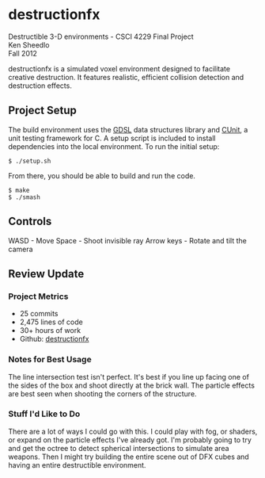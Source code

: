 # destructionfx

Destructible 3-D environments - CSCI 4229 Final Project  
Ken Sheedlo  
Fall 2012

destructionfx is a simulated voxel environment designed to facilitate creative
destruction. It features realistic, efficient collision detection and
destruction effects.

## Project Setup

The build environment uses the [GDSL](http://home.gna.org/gdsl/) data structures
library and [CUnit](http://cunit.sourceforge.net/), a unit testing framework for
C. A setup script is included to install dependencies into the local
environment. To run the initial setup:

    $ ./setup.sh

From there, you should be able to build and run the code.

    $ make
    $ ./smash

## Controls

WASD - Move
Space - Shoot invisible ray
Arrow keys - Rotate and tilt the camera

## Review Update

### Project Metrics

- 25 commits
- 2,475 lines of code
- 30+ hours of work
- Github: [destructionfx](https://github.com/ksheedlo/destructionfx)

### Notes for Best Usage

The line intersection test isn't perfect. It's best if you line up facing one of
the sides of the box and shoot directly at the brick wall. The particle effects
are best seen when shooting the corners of the structure.

### Stuff I'd Like to Do

There are a lot of ways I could go with this. I could play with fog, or shaders,
or expand on the particle effects I've already got. I'm probably going to try
and get the octree to detect spherical intersections to simulate area weapons.
Then I might try building the entire scene out of DFX cubes and having an entire
destructible environment.


